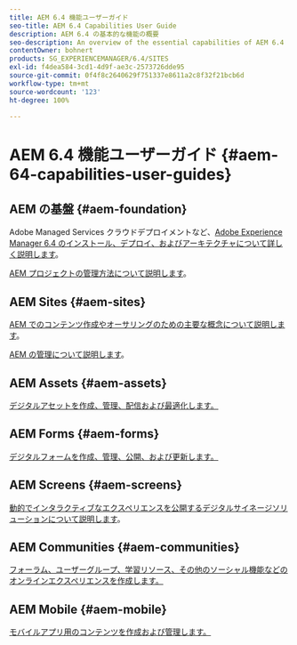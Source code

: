```yaml
---
title: AEM 6.4 機能ユーザーガイド
seo-title: AEM 6.4 Capabilities User Guide
description: AEM 6.4 の基本的な機能の概要
seo-description: An overview of the essential capabilities of AEM 6.4
contentOwner: bohnert
products: SG_EXPERIENCEMANAGER/6.4/SITES
exl-id: f4dea584-3cd1-4d9f-ae3c-2573726dde95
source-git-commit: 0f4f8c2640629f751337e8611a2c8f32f21bcb6d
workflow-type: tm+mt
source-wordcount: '123'
ht-degree: 100%

---
```


# AEM 6.4 機能ユーザーガイド {#aem-64-capabilities-user-guides}

## AEM の基盤 {#aem-foundation}

Adobe Managed Services クラウドデプロイメントなど、[Adobe Experience Manager 6.4 のインストール、デプロイ、およびアーキテクチャについて詳しく説明します](/help/sites-deploying/home.md)。

[AEM プロジェクトの管理方法について説明します](/help/managing/home.md)。

## AEM Sites {#aem-sites}

[AEM でのコンテンツ作成やオーサリングのための主要な概念について説明します](/help/sites-authoring/home.md)。

[AEM の管理について説明します](/help/sites-administering/home.md)。

## AEM Assets {#aem-assets}

[デジタルアセットを作成、管理、配信および最適化します。](/help/assets/home.md)

## AEM Forms {#aem-forms}

[デジタルフォームを作成、管理、公開、および更新します。](/help/forms/home.md)

## AEM Screens {#aem-screens}

[動的でインタラクティブなエクスペリエンスを公開するデジタルサイネージソリューションについて説明します](https://experienceleague.adobe.com/docs/experience-manager-screens/user-guide/aem-screens-introduction.html?lang=ja)。

## AEM Communities {#aem-communities}

[フォーラム、ユーザーグループ、学習リソース、その他のソーシャル機能などのオンラインエクスペリエンスを作成します。](/help/communities/home.md)

## AEM Mobile {#aem-mobile}

[モバイルアプリ用のコンテンツを作成および管理します。](/help/mobile/home.md)
